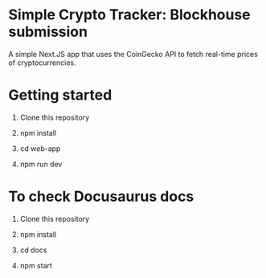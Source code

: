 # Simple Crypto Tracker: Blockhouse submission

A simple Next.JS app that uses the CoinGecko API to fetch real-time prices of cryptocurrencies.

# Getting started

1. Clone this repository

2. npm install

3. cd web-app

4. npm run dev

# To check Docusaurus docs

1. Clone this repository

2. npm install

3. cd docs

4. npm start



